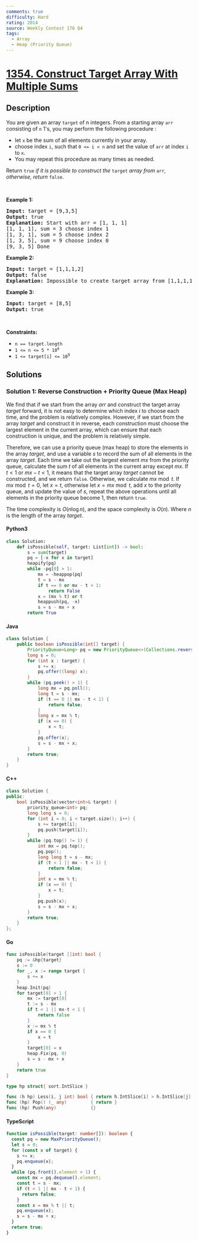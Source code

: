 ```yaml
---
comments: true
difficulty: Hard
rating: 2014
source: Weekly Contest 176 Q4
tags:
  - Array
  - Heap (Priority Queue)
---
```


<!-- problem:start -->

# [1354. Construct Target Array With Multiple Sums](https://leetcode.com/problems/construct-target-array-with-multiple-sums)


## Description

<!-- description:start -->

<p>You are given an array <code>target</code> of n integers. From a starting array <code>arr</code> consisting of <code>n</code> 1&#39;s, you may perform the following procedure :</p>

<ul>
	<li>let <code>x</code> be the sum of all elements currently in your array.</li>
	<li>choose index <code>i</code>, such that <code>0 &lt;= i &lt; n</code> and set the value of <code>arr</code> at index <code>i</code> to <code>x</code>.</li>
	<li>You may repeat this procedure as many times as needed.</li>
</ul>

<p>Return <code>true</code> <em>if it is possible to construct the</em> <code>target</code> <em>array from</em> <code>arr</code><em>, otherwise, return</em> <code>false</code>.</p>

<p>&nbsp;</p>
<p><strong class="example">Example 1:</strong></p>

<pre>
<strong>Input:</strong> target = [9,3,5]
<strong>Output:</strong> true
<strong>Explanation:</strong> Start with arr = [1, 1, 1] 
[1, 1, 1], sum = 3 choose index 1
[1, 3, 1], sum = 5 choose index 2
[1, 3, 5], sum = 9 choose index 0
[9, 3, 5] Done
</pre>

<p><strong class="example">Example 2:</strong></p>

<pre>
<strong>Input:</strong> target = [1,1,1,2]
<strong>Output:</strong> false
<strong>Explanation:</strong> Impossible to create target array from [1,1,1,1].
</pre>

<p><strong class="example">Example 3:</strong></p>

<pre>
<strong>Input:</strong> target = [8,5]
<strong>Output:</strong> true
</pre>

<p>&nbsp;</p>
<p><strong>Constraints:</strong></p>

<ul>
	<li><code>n == target.length</code></li>
	<li><code>1 &lt;= n &lt;= 5 * 10<sup>4</sup></code></li>
	<li><code>1 &lt;= target[i] &lt;= 10<sup>9</sup></code></li>
</ul>

<!-- description:end -->

## Solutions

<!-- solution:start -->

### Solution 1: Reverse Construction + Priority Queue (Max Heap)

We find that if we start from the array $arr$ and construct the target array $target$ forward, it is not easy to determine which index $i$ to choose each time, and the problem is relatively complex. However, if we start from the array $target$ and construct it in reverse, each construction must choose the largest element in the current array, which can ensure that each construction is unique, and the problem is relatively simple.

Therefore, we can use a priority queue (max heap) to store the elements in the array $target$, and use a variable $s$ to record the sum of all elements in the array $target$. Each time we take out the largest element $mx$ from the priority queue, calculate the sum $t$ of all elements in the current array except $mx$. If $t < 1$ or $mx - t < 1$, it means that the target array $target$ cannot be constructed, and we return `false`. Otherwise, we calculate $mx \bmod t$. If $mx \bmod t = 0$, let $x = t$, otherwise let $x = mx \bmod t$, add $x$ to the priority queue, and update the value of $s$, repeat the above operations until all elements in the priority queue become $1$, then return `true`.

The time complexity is $O(n \log n)$, and the space complexity is $O(n)$. Where $n$ is the length of the array $target$.

<!-- tabs:start -->

#### Python3

```python
class Solution:
    def isPossible(self, target: List[int]) -> bool:
        s = sum(target)
        pq = [-x for x in target]
        heapify(pq)
        while -pq[0] > 1:
            mx = -heappop(pq)
            t = s - mx
            if t == 0 or mx - t < 1:
                return False
            x = (mx % t) or t
            heappush(pq, -x)
            s = s - mx + x
        return True
```

#### Java

```java
class Solution {
    public boolean isPossible(int[] target) {
        PriorityQueue<Long> pq = new PriorityQueue<>(Collections.reverseOrder());
        long s = 0;
        for (int x : target) {
            s += x;
            pq.offer((long) x);
        }
        while (pq.peek() > 1) {
            long mx = pq.poll();
            long t = s - mx;
            if (t == 0 || mx - t < 1) {
                return false;
            }
            long x = mx % t;
            if (x == 0) {
                x = t;
            }
            pq.offer(x);
            s = s - mx + x;
        }
        return true;
    }
}
```

#### C++

```cpp
class Solution {
public:
    bool isPossible(vector<int>& target) {
        priority_queue<int> pq;
        long long s = 0;
        for (int i = 0; i < target.size(); i++) {
            s += target[i];
            pq.push(target[i]);
        }
        while (pq.top() != 1) {
            int mx = pq.top();
            pq.pop();
            long long t = s - mx;
            if (t < 1 || mx - t < 1) {
                return false;
            }
            int x = mx % t;
            if (x == 0) {
                x = t;
            }
            pq.push(x);
            s = s - mx + x;
        }
        return true;
    }
};
```

#### Go

```go
func isPossible(target []int) bool {
	pq := &hp{target}
	s := 0
	for _, x := range target {
		s += x
	}
	heap.Init(pq)
	for target[0] > 1 {
		mx := target[0]
		t := s - mx
		if t < 1 || mx-t < 1 {
			return false
		}
		x := mx % t
		if x == 0 {
			x = t
		}
		target[0] = x
		heap.Fix(pq, 0)
		s = s - mx + x
	}
	return true
}

type hp struct{ sort.IntSlice }

func (h hp) Less(i, j int) bool { return h.IntSlice[i] > h.IntSlice[j] }
func (hp) Pop() (_ any)         { return }
func (hp) Push(any)             {}
```

#### TypeScript

```ts
function isPossible(target: number[]): boolean {
  const pq = new MaxPriorityQueue();
  let s = 0;
  for (const x of target) {
    s += x;
    pq.enqueue(x);
  }
  while (pq.front().element > 1) {
    const mx = pq.dequeue().element;
    const t = s - mx;
    if (t < 1 || mx - t < 1) {
      return false;
    }
    const x = mx % t || t;
    pq.enqueue(x);
    s = s - mx + x;
  }
  return true;
}
```

<!-- tabs:end -->

<!-- solution:end -->

<!-- problem:end -->
